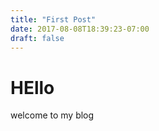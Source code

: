 ```yaml
---
title: "First Post"
date: 2017-08-08T18:39:23-07:00
draft: false
---
```


# HEllo

welcome to my blog
